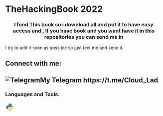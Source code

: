 <h1>TheHackingBook 2022</h1>
<h3 align="center">I fond This book so i download all and put it to have easy access and , If you have book and you want have it in this repositories you can send me in</h3>
<p>I try to add it soon as possible so just text me and send it.</p>


<h2 align="left">Connect with me:</h3>
<h2 align="left">
 <img src="https://upload.wikimedia.org/wikipedia/commons/8/82/Telegram_logo.svg" alt="Telegram" width="40" height="40"></img>My Telegram https://t.me/Cloud_Lad
</h2>

<h3 align="left">Languages and Tools:</h3>
<p align="left"> <a href="https://www.python.org" target="_blank" rel="noreferrer"> <img src="https://raw.githubusercontent.com/devicons/devicon/master/icons/python/python-original.svg" alt="python" width="30" height="30"/> </a> </p>

